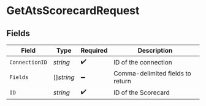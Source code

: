 # GetAtsScorecardRequest


## Fields

| Field                            | Type                             | Required                         | Description                      |
| -------------------------------- | -------------------------------- | -------------------------------- | -------------------------------- |
| `ConnectionID`                   | *string*                         | :heavy_check_mark:               | ID of the connection             |
| `Fields`                         | []*string*                       | :heavy_minus_sign:               | Comma-delimited fields to return |
| `ID`                             | *string*                         | :heavy_check_mark:               | ID of the Scorecard              |